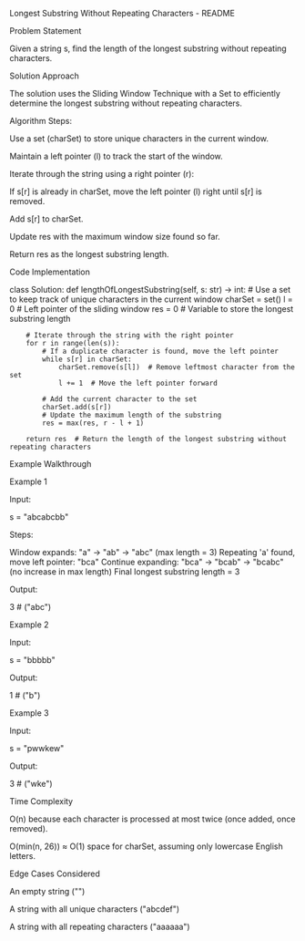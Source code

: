Longest Substring Without Repeating Characters - README

Problem Statement

Given a string s, find the length of the longest substring without repeating characters.

Solution Approach

The solution uses the Sliding Window Technique with a Set to efficiently determine the longest substring without repeating characters.

Algorithm Steps:

Use a set (charSet) to store unique characters in the current window.

Maintain a left pointer (l) to track the start of the window.

Iterate through the string using a right pointer (r):

If s[r] is already in charSet, move the left pointer (l) right until s[r] is removed.

Add s[r] to charSet.

Update res with the maximum window size found so far.

Return res as the longest substring length.

Code Implementation

class Solution:
    def lengthOfLongestSubstring(self, s: str) -> int:
        # Use a set to keep track of unique characters in the current window
        charSet = set()
        l = 0  # Left pointer of the sliding window
        res = 0  # Variable to store the longest substring length

        # Iterate through the string with the right pointer
        for r in range(len(s)):
            # If a duplicate character is found, move the left pointer
            while s[r] in charSet:
                charSet.remove(s[l])  # Remove leftmost character from the set
                l += 1  # Move the left pointer forward
            
            # Add the current character to the set
            charSet.add(s[r])
            # Update the maximum length of the substring
            res = max(res, r - l + 1)
        
        return res  # Return the length of the longest substring without repeating characters

Example Walkthrough

Example 1

Input:

s = "abcabcbb"

Steps:

Window expands: "a" -> "ab" -> "abc" (max length = 3)
Repeating 'a' found, move left pointer: "bca"
Continue expanding: "bca" -> "bcab" -> "bcabc" (no increase in max length)
Final longest substring length = 3

Output:

3  # ("abc")

Example 2

Input:

s = "bbbbb"

Output:

1  # ("b")

Example 3

Input:

s = "pwwkew"

Output:

3  # ("wke")

Time Complexity

O(n) because each character is processed at most twice (once added, once removed).

O(min(n, 26)) ≈ O(1) space for charSet, assuming only lowercase English letters.

Edge Cases Considered

An empty string ("")

A string with all unique characters ("abcdef")

A string with all repeating characters ("aaaaaa")


